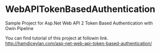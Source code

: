 # WebAPITokenBasedAuthentication
Sample Project for Asp.Net Web API 2 Token Based Authentication with Owin Pipeline

You can find tutorial of this project at followin link.
http://hamdiceylan.com/asp-net-web-api-token-based-authentication/
